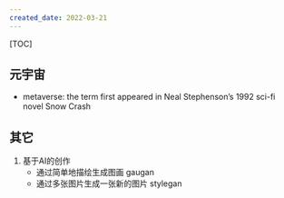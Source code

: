 ```yaml
---
created_date: 2022-03-21
---
```


[TOC]

## 元宇宙
- metaverse: the term first appeared in Neal Stephenson’s 1992 sci-fi novel Snow Crash

## 其它
1. 基于AI的创作
   - 通过简单地描绘生成图画 gaugan
   - 通过多张图片生成一张新的图片 stylegan

